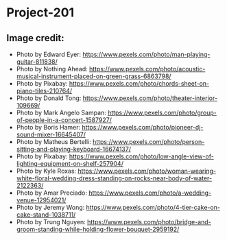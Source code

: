 # Project-201

## Image credit:
- Photo by Edward Eyer: https://www.pexels.com/photo/man-playing-guitar-811838/
- Photo by Nothing Ahead: https://www.pexels.com/photo/acoustic-musical-instrument-placed-on-green-grass-6863798/
- Photo by Pixabay: https://www.pexels.com/photo/chords-sheet-on-piano-tiles-210764/
- Photo by Donald Tong: https://www.pexels.com/photo/theater-interior-109669/
- Photo by Mark Angelo Sampan: https://www.pexels.com/photo/group-of-people-in-a-concert-1587927/
- Photo by Boris Hamer: https://www.pexels.com/photo/pioneer-dj-sound-mixer-16645407/
- Photo by Matheus Bertelli: https://www.pexels.com/photo/person-sitting-and-playing-keyboard-16674137/
- Photo by Pixabay: https://www.pexels.com/photo/low-angle-view-of-lighting-equipment-on-shelf-257904/
- Photo by Kyle Roxas: https://www.pexels.com/photo/woman-wearing-white-floral-wedding-dress-standing-on-rocks-near-body-of-water-2122363/
- Photo by Amar  Preciado: https://www.pexels.com/photo/a-wedding-venue-12954021/
- Photo by Jeremy Wong: https://www.pexels.com/photo/4-tier-cake-on-cake-stand-1038711/
- Photo by Trung Nguyen: https://www.pexels.com/photo/bridge-and-groom-standing-while-holding-flower-bouquet-2959192/